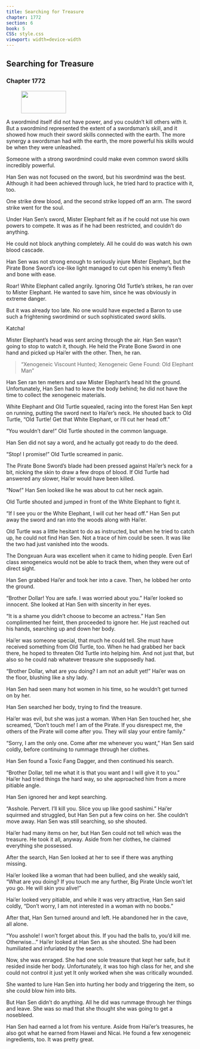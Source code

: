 ```yaml
---
title: Searching for Treasure
chapter: 1772
section: 6
book: 5
CSS: style.css
viewport: width=device-width
---
```


## Searching for Treasure

### Chapter 1772

<figure>
	<img src="../Images/gem.gif" alt="" id="gem" width="120" height="60" />
</figure>

A swordmind itself did not have power, and you couldn’t kill others with it. But a swordmind represented the extent of a swordsman’s skill, and it showed how much their sword skills connected with the earth. The more synergy a swordsman had with the earth, the more powerful his skills would be when they were unleashed.

Someone with a strong swordmind could make even common sword skills incredibly powerful.

Han Sen was not focused on the sword, but his swordmind was the best. Although it had been achieved through luck, he tried hard to practice with it, too.

One strike drew blood, and the second strike lopped off an arm. The sword strike went for the soul.

Under Han Sen’s sword, Mister Elephant felt as if he could not use his own powers to compete. It was as if he had been restricted, and couldn’t do anything.

He could not block anything completely. All he could do was watch his own blood cascade.

Han Sen was not strong enough to seriously injure Mister Elephant, but the Pirate Bone Sword’s ice-like light managed to cut open his enemy’s flesh and bone with ease.

Roar! White Elephant called angrily. Ignoring Old Turtle’s strikes, he ran over to Mister Elephant. He wanted to save him, since he was obviously in extreme danger.

But it was already too late. No one would have expected a Baron to use such a frightening swordmind or such sophisticated sword skills.

Katcha!

Mister Elephant’s head was sent arcing through the air. Han Sen wasn’t going to stop to watch it, though. He held the Pirate Bone Sword in one hand and picked up Hai’er with the other. Then, he ran.

> “Xenogeneic Viscount Hunted; Xenogeneic Gene Found: Old Elephant Man”

Han Sen ran ten meters and saw Mister Elephant’s head hit the ground. Unfortunately, Han Sen had to leave the body behind; he did not have the time to collect the xenogeneic materials.

White Elephant and Old Turtle squealed, racing into the forest Han Sen kept on running, putting the sword next to Hai’er’s neck. He shouted back to Old Turtle, “Old Turtle! Get that White Elephant, or I’ll cut her head off.”

“You wouldn’t dare!” Old Turtle shouted in the common language.

Han Sen did not say a word, and he actually got ready to do the deed.

“Stop! I promise!” Old Turtle screamed in panic.

The Pirate Bone Sword’s blade had been pressed against Hai’er’s neck for a bit, nicking the skin to draw a few drops of blood. If Old Turtle had answered any slower, Hai’er would have been killed.

“Now!” Han Sen looked like he was about to cut her neck again.

Old Turtle shouted and jumped in front of the White Elephant to fight it.

“If I see you or the White Elephant, I will cut her head off.” Han Sen put away the sword and ran into the woods along with Hai’er.

Old Turtle was a little hesitant to do as instructed, but when he tried to catch up, he could not find Han Sen. Not a trace of him could be seen. It was like the two had just vanished into the woods.

The Dongxuan Aura was excellent when it came to hiding people. Even Earl class xenogeneics would not be able to track them, when they were out of direct sight.

Han Sen grabbed Hai’er and took her into a cave. Then, he lobbed her onto the ground.

“Brother Dollar! You are safe. I was worried about you.” Hai’er looked so innocent. She looked at Han Sen with sincerity in her eyes.

“It is a shame you didn’t choose to become an actress.” Han Sen complimented her feint, then proceeded to ignore her. He just reached out his hands, searching up and down her body.

Hai’er was someone special, that much he could tell. She must have received something from Old Turtle, too. When he had grabbed her back there, he hoped to threaten Old Turtle into helping him. And not just that, but also so he could nab whatever treasure she supposedly had.

“Brother Dollar, what are you doing? I am not an adult yet!” Hai’er was on the floor, blushing like a shy lady.

Han Sen had seen many hot women in his time, so he wouldn’t get turned on by her.

Han Sen searched her body, trying to find the treasure.

Hai’er was evil, but she was just a woman. When Han Sen touched her, she screamed, “Don’t touch me! I am of the Pirate. If you disrespect me, the others of the Pirate will come after you. They will slay your entire family.”

“Sorry, I am the only one. Come after me whenever you want,” Han Sen said coldly, before continuing to rummage through her clothes.

Han Sen found a Toxic Fang Dagger, and then continued his search.

“Brother Dollar, tell me what it is that you want and I will give it to you.” Hai’er had tried things the hard way, so she approached him from a more pitiable angle.

Han Sen ignored her and kept searching.

“Asshole. Pervert. I’ll kill you. Slice you up like good sashimi.” Hai’er squirmed and struggled, but Han Sen put a few coins on her. She couldn’t move away. Han Sen was still searching, so she shouted.

Hai’er had many items on her, but Han Sen could not tell which was the treasure. He took it all, anyway. Aside from her clothes, he claimed everything she possessed.

After the search, Han Sen looked at her to see if there was anything missing.

Hai’er looked like a woman that had been bullied, and she weakly said, “What are you doing? If you touch me any further, Big Pirate Uncle won’t let you go. He will skin you alive!”

Hai’er looked very pitiable, and while it was very attractive, Han Sen said coldly, “Don’t worry, I am not interested in a woman with no boobs.”

After that, Han Sen turned around and left. He abandoned her in the cave, all alone.

“You asshole! I won’t forget about this. If you had the balls to, you’d kill me. Otherwise…” Hai’er looked at Han Sen as she shouted. She had been humiliated and infuriated by the search.

Now, she was enraged. She had one sole treasure that kept her safe, but it resided inside her body. Unfortunately, it was too high class for her, and she could not control it just yet It only worked when she was critically wounded.

She wanted to lure Han Sen into hurting her body and triggering the item, so she could blow him into bits.

But Han Sen didn’t do anything. All he did was rummage through her things and leave. She was so mad that she thought she was going to get a nosebleed.

Han Sen had earned a lot from his venture. Aside from Hai’er’s treasures, he also got what he earned from Hawei and Nicai. He found a few xenogeneic ingredients, too. It was pretty great.